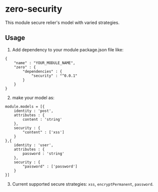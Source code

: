# zero-security #

This module secure relier's model with varied strategies.

## Usage ##

1. Add dependency to your module package.json file like:

```
{
	"name" : "YOUR_MODULE_NAME",
	"zero" : {
		"dependencies" : {
			"security" : "^0.0.1"
		}
	}
}
```

2. make your model as:

```
module.models = [{
    identity : 'post',
    attributes : {
    	content : 'string'
    },
    security : {
        "content" : ['xss']
	}
},{
    identity : 'user',
    attributes : {
    	password : 'string'
    },
    security : {
		"password" : ['password']
	}
}]
```

3. Current supported secure strategies: `xss`, `encryptPermanent`, `password`.

